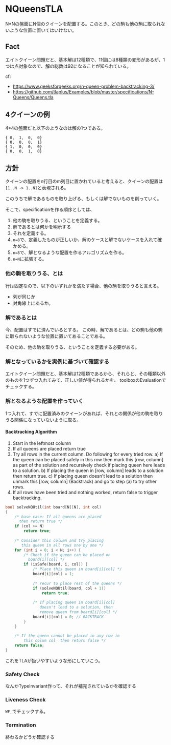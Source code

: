 # NQueensTLA

N*Nの盤面にN個のクイーンを配置する。このとき、どの駒も他の駒に取られないような位置に置いてはいけない。

## Fact

エイトクイーン問題だと、基本解は12種類で、11個には8種類の変形があるが、1つは点対象なので、解の総数は92になることが知られている。

cf:
- https://www.geeksforgeeks.org/n-queen-problem-backtracking-3/
- https://github.com/tlaplus/Examples/blob/master/specifications/N-Queens/Queens.tla

## 4クイーンの例

4*4の盤面だと以下のようなのは解の1つである。

```
{ 0,  1,  0,  0}
{ 0,  0,  0,  1}
{ 1,  0,  0,  0}
{ 0,  0,  1,  0}
```

## 方針

クイーンの配置をn行目のm列目に置かれていると考えると、クイーンの配置は`[1..N -> 1..N]`と表現される。

このうちで解であるものを取り上げる、もしくは解でないものを削っていく。

そこで、specificationを作る順序としては、

1. 他の駒を取りうる、ということを定義する。
2. 解であるとは何かを明示する
3. それを定義する。
4. `n=8`で、定義したものが正しいか、解のケースと解でないケースを入れて確かめる。
5. `n=8`で、解となるような配置を作るアルゴリズムを作る。
6. `n=N`に拡張する。

### 他の駒を取りうる、とは

行は固定なので、以下のいずれかを満たす場合、他の駒を取りうると言える。
- 列が同じか
- 対角線上にあるか。

### 解であるとは

今、配置はすでに済んでいるとする。
この時、解であるとは、どの駒も他の駒に取られないような位置に置いてあることである。

そのため、他の駒を取りうる、ということを定義する必要がある。

### 解となっているかを実例に基づいて確認する

エイトクイーン問題だと、基本解は12種類であるから、それらと、その種類以外のものを1つずつ入れてみて、正しい値が得られるかを、
toolboxのEvaluationでチェックする。

### 解となるような配置を作っていく

1つ入れて、すでに配置済みのクイーンがあれば、それとの関係が他の駒を取りうる関係になっていないように取る。

#### Backtracking Algorithm

1) Start in the leftmost column
2) If all queens are placed
    return true
3) Try all rows in the current column. 
   Do following for every tried row.
    a) If the queen can be placed safely in this row 
       then mark this [row, column] as part of the 
       solution and recursively check if placing
       queen here leads to a solution.
    b) If placing the queen in [row, column] leads to
       a solution then return true.
    c) If placing queen doesn't lead to a solution then
       unmark this [row, column] (Backtrack) and go to 
       step (a) to try other rows.
3) If all rows have been tried and nothing worked,
   return false to trigger backtracking.

```c
bool solveNQUtil(int board[N][N], int col) 
{ 
    /* base case: If all queens are placed 
      then return true */
    if (col >= N) 
        return true; 
  
    /* Consider this column and try placing 
       this queen in all rows one by one */
    for (int i = 0; i < N; i++) { 
        /* Check if the queen can be placed on 
          board[i][col] */
        if (isSafe(board, i, col)) { 
            /* Place this queen in board[i][col] */
            board[i][col] = 1; 
  
            /* recur to place rest of the queens */
            if (solveNQUtil(board, col + 1)) 
                return true; 
  
            /* If placing queen in board[i][col] 
               doesn't lead to a solution, then 
               remove queen from board[i][col] */
            board[i][col] = 0; // BACKTRACK 
        } 
    } 
  
    /* If the queen cannot be placed in any row in 
        this colum col  then return false */
    return false; 
} 
```

これをTLAが扱いやすいような形にしていこう。

### Safety Check

なんかTypeInvariant作って、それが補完されているかを確認する

### Liveness Check

`WF_`でチェックする。

### Termination

終わるかどうか確認する
